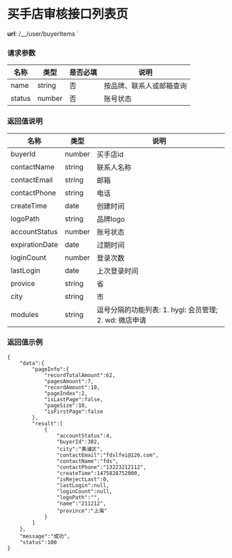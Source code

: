 买手店审核接口列表页
=======

**url**: /__/user/buyerItems
˙
### 请求参数
|  名称  |  类型  | 是否必填 |           说明           |
|--------|--------|----------|--------------------------|
| name   | string | 否       | 按品牌、联系人或邮箱查询 |
| status | number | 否       | 账号状态                 |

### 返回值说明

|      名称      |  类型  |                          说明                          |
|----------------|--------|--------------------------------------------------------|
| buyerId        | number | 买手店id                                               |
| contactName    | string | 联系人名称                                             |
| contactEmail   | string | 邮箱                                                   |
| contactPhone   | string | 电话                                                   |
| createTime     | date   | 创建时间                                               |
| logoPath       | string | 品牌logo                                               |
| accountStatus  | number | 账号状态                                               |
| expirationDate | date   | 过期时间                                               |
| loginCount     | number | 登录次数                                               |
| lastLogin      | date   | 上次登录时间                                           |
| provice        | string | 省                                                     |
| city           | string | 市                                                     |
| modules        | string | 逗号分隔的功能列表: 1. hygl: 会员管理; 2. wd: 微店申请 |

### 返回值示例

```
{
    "data":{
        "pageInfo":{
            "recordTotalAmount":62,
            "pagesAmount":7,
            "recordAmount":10,
            "pageIndex":2,
            "isLastPage":false,
            "pageSize":10,
            "isFirstPage":false
        },
        "result":[
            {
                "accountStatus":4,
                "buyerId":302,
                "city":"黄浦区",
                "contactEmail":"fdslfei@126.com",
                "contactName":"fds",
                "contactPhone":"13223212112",
                "createTime":1475828752000,
                "isRejectLast":0,
                "lastLogin":null,
                "loginCount":null,
                "logoPath":"",
                "name":"211212",
                "province":"上海"
            }
        ]
    },
    "message":"成功",
    "status":100
}
```
